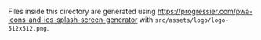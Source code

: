 Files inside this directory are generated using https://progressier.com/pwa-icons-and-ios-splash-screen-generator with `src/assets/logo/logo-512x512.png`.
